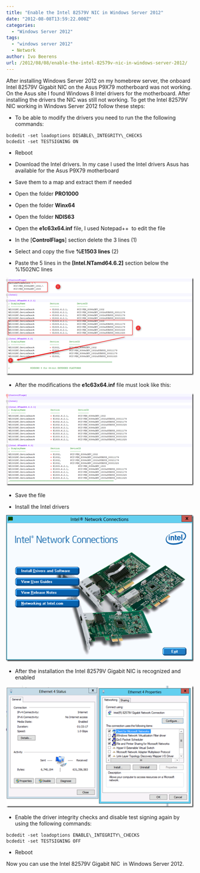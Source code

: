 ```yaml
---
title: "Enable the Intel 82579V NIC in Windows Server 2012"
date: "2012-08-08T13:59:22.000Z"
categories: 
  - "Windows Server 2012"
tags: 
  - "windows server 2012"
  - Network
author: Ivo Beerens
url: /2012/08/08/enable-the-intel-82579v-nic-in-windows-server-2012/
---
```


After installing Windows Server 2012 on my homebrew server, the onboard Intel 82579V Gigabit NIC on the Asus P9X79 motherboard was not working. On the Asus site I found Windows 8 Intel drivers for the motherboard. After installing the drivers the NIC was still not working. To get the Intel 82579V NIC working in Windows Server 2012 follow these steps:
- To be able to modify the drivers you need to run the the following commands:

```
bcdedit -set loadoptions DISABLE\_INTEGRITY\_CHECKS 
bcdedit -set TESTSIGNING ON 
```

- Reboot

- Download the Intel drivers. In my case I used the Intel drivers Asus has available for the Asus P9X79 motherboard

- Save them to a map and extract them if needed

- Open the folder **PRO1000**

- Open the folder **Winx64**

- Open the folder **NDIS63**

- Open the **e1c63x64.inf** file, I used Notepad++  to edit the file

- In the \[**ControlFlags**\] section delete the 3 lines (1)

- Select and copy the five **%E1503 lines** (2)

- Paste the 5 lines in the **\[Intel.NTamd64.6.2\]** section below the %1502NC lines

[![image](images/image_thumb15.png "image")](images/image16.png)

- After the modifications the **e1c63x64.inf** file must look like this:

[![image](images/image_thumb16.png "image")](images/image17.png)

- Save the file

- Install the Intel drivers

[![image](images/image_thumb17.png "image")](images/image18.png)

- After the installation the Intel 82579V Gigabit NIC is recognized and enabled

[![image](images/image_thumb18.png "image")](images/image19.png)

- Enable the driver integrity checks and disable test signing again by using the following commands:

```
bcdedit -set loadoptions ENABLE\_INTEGRITY\_CHECKS
bcdedit -set TESTSIGNING OFF
```

- Reboot

Now you can use the Intel 82579V Gigabit NIC  in Windows Server 2012.